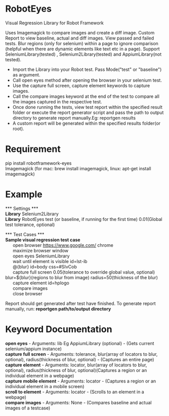 # RobotEyes
Visual Regression Library for Robot Framework

Uses Imagemagick to compare images and create a diff image. Custom Report to view baseline, actual and diff images. View passed and failed tests. Blur regions (only for selenium) within a page to ignore comparison (helpful when there are dynamic elements like text etc in a page). Support SeleniumLibrary(tested) , Selenium2Library(tested) and AppiumLibrary(not tested).

- Import the Library into your Robot test. Pass Mode("test" or "baseline") as argument.
- Call open eyes method after opening the browser in your selenium test.
- Use the capture full screen, capture element keywords to capture images.
- Call the compare images keyword at the end of the test to compare all the images captured in the respective test.
- Once done running the tests, view test report within the specified result folder or execute the report generator script and pass the path to output directory to generate report manually.Eg: reportgen results
- A custom report will be generated within the specified results folder(or root). 

# Requirement
pip install robotframework-eyes <br/>
Imagemagick (for mac: brew install imagemagick, linux: apt-get install imagemagick) <br/>

# Example
*** Settings ***    <br/>
**Library**  Selenium2Library    <br/>
**Library**  RobotEyes  test (or baseline, if running for the first time)  0.01(Global test tolerance, optional)    <br/>


*** Test Cases ***    
**Sample visual regression test case**   
&nbsp;&nbsp;&nbsp;&nbsp;&nbsp;&nbsp;open browser  https://www.google.com/  chrome     <br/> &nbsp;&nbsp;&nbsp;&nbsp;&nbsp;&nbsp;maximize browser window    <br/>
&nbsp;&nbsp;&nbsp;&nbsp;&nbsp;&nbsp;open eyes   SeleniumLibrary<br/>
&nbsp;&nbsp;&nbsp;&nbsp;&nbsp;&nbsp;wait until element is visible  id=lst-ib    <br/>
&nbsp;&nbsp;&nbsp;&nbsp;&nbsp;&nbsp;@{blur}  id=body  css=#SIvCob    <br/>
&nbsp;&nbsp;&nbsp;&nbsp;&nbsp;&nbsp;capture full screen  0.05(tolerance to override global value, optional)  blur=${blur}(regions to blur from image)   radius=50(thickness of the blur)  <br/>
&nbsp;&nbsp;&nbsp;&nbsp;&nbsp;&nbsp;capture element  id=hplogo    <br/>
&nbsp;&nbsp;&nbsp;&nbsp;&nbsp;&nbsp;compare images    <br/>
&nbsp;&nbsp;&nbsp;&nbsp;&nbsp;&nbsp;close browser

Report should get generated after test have finished. To generate report manually, run:
**reportgen path/to/output directory**

# Keyword Documentation
**open eyes** - Arguments: lib Eg AppiumLibrary (optional) - (Gets current selenium/appium instance) <br/>
**capture full screen** - Arguments: tolerance, blur(array of locators to blur, optional), radius(thickness of blur, optional) - (Captures an entire page)<br/>
**capture element** - Arguments: locator, blur(array of locators to blur, optional), radius(thickness of blur, optional)(Captures a region or an individual element in a webpage)<br/>
**capture mobile element** - Arguments: locator - (Captures a region or an individual element in a mobile screen)<br/>
**scroll to element** - Arguments: locator - (Scrolls to an element in a webpage)<br/>
**compare images** - Arguments: None - (Compares baseline and actual images of a testcase)<br/>
